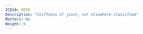 ```yaml
---
ICD10: M256
Description: "Stiffness of joint, not elsewhere classified"
Matters: No
Weight: 0
---
```

